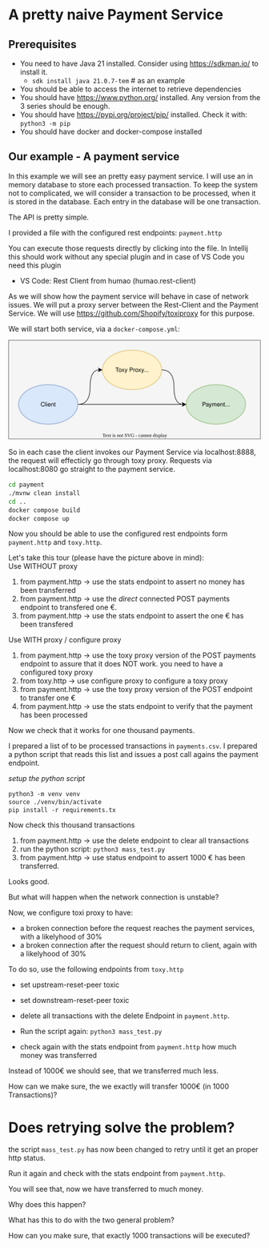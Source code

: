 # A pretty naive Payment Service

## Prerequisites

* You need to have Java 21 installed. Consider using https://sdkman.io/ to install it.
  * `sdk install java 21.0.7-tem` # as an example
* You should be able to access the internet to retrieve dependencies
* You should have https://www.python.org/ installed. Any version from the 3 series should be enough.
* You should have https://pypi.org/project/pip/ installed. Check it with: `python3 -m pip`
* You should have docker and docker-compose installed

## Our example - A payment service

In this example we will see an pretty easy payment service. I will use an in memory database to store each processed transaction.
To keep the system not to complicated, we will consider a transaction to be processed, when it is stored in the database.
Each entry in the database will be one transaction.

The API is pretty simple.

I provided a file with the configured rest endpoints: `payment.http`

You can execute those requests directly by clicking into the file. In Intellij this should work without any special plugin and in case of VS Code you need this plugin

* VS Code: Rest Client from humao (humao.rest-client)

As we will show how the payment service will behave in case of network issues. We will put a proxy server between the Rest-Client and the Payment Service. We will use https://github.com/Shopify/toxiproxy for this purpose.

We will start both service, via a `docker-compose.yml`: 

![image](architecture.svg)

So in each case the client invokes our Payment Service via localhost:8888, the request will effecticly go through toxy proxy. Requests via localhost:8080 go straight to the payment service.

```bash
cd payment
./mvnw clean install
cd ..
docker compose build
docker compose up
```

Now you should be able to use the configured rest endpoints form `payment.http` and `toxy.http`.

Let's take this tour (please have the picture above in mind): \
Use WITHOUT proxy
1. from payment.http -> use the stats endpoint to assert no money has been transferred
2. from payment.http -> use the _direct_ connected POST payments endpoint to transfered one €.
3. from payment.http -> use the stats endpoint to assert the one € has been transfered

Use WITH proxy / configure proxy
1. from payment.http -> use the toxy proxy version of the POST payments endpoint to assure that it does NOT work. you need to have a configured toxy proxy
2. from toxy.http -> use configure proxy to configure a toxy proxy 
3. from payment.http -> use the toxy proxy version of the POST endpoint to transfer one €
4. from payment.http -> use the stats endpoint to verify that the payment has been processed

Now we check that it works for one thousand payments.

I prepared a list of to be processed transactions in `payments.csv`.
I prepared a python script that reads this list and issues a post call agains the payment endpoint.

_setup the python script_
```
python3 -m venv venv
source ./venv/bin/activate
pip install -r requirements.tx
```

Now check this thousand transactions

1. from payment.http -> use the delete endpoint to clear all transactions
2. run the python script: `python3 mass_test.py`
3. from payment.http -> use status endpoint to assert 1000 € has been transferred.

Looks good.

But what will happen when the network connection is unstable?

Now, we configure toxi proxy to have:

* a broken connection before the request reaches the payment services, with a likelyhood of 30%
* a broken connection after the request should return to client, again with a likelyhood of 30%

To do so, use the following endpoints from `toxy.http`

* set upstream-reset-peer toxic
* set downstream-reset-peer toxic



* delete all transactions with the delete Endpoint in `payment.http`.
* Run the script again: `python3 mass_test.py`
* check again with the stats endpoint from `payment.http` how much money was transferred

Instead of 1000€ we should see, that we transferred much less.

How can we make sure, the we exactly will transfer 1000€ (in 1000 Transactions)?

# Does retrying solve the problem?

the script `mass_test.py` has now been changed to retry until it get an proper http status.

Run it again and check with the stats endpoint from `payment.http`.

You will see that, now we have transferred to much money.

Why does this happen?

What has this to do with the two general problem?

How can you make sure, that exactly 1000 transactions will be executed?




